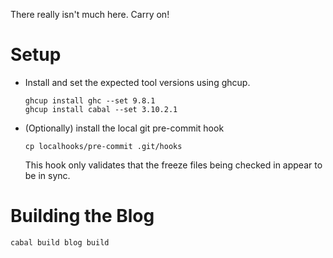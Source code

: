 There really isn't much here. Carry on!

# Setup

* Install and set the expected tool versions using ghcup.
  ```
  ghcup install ghc --set 9.8.1
  ghcup install cabal --set 3.10.2.1
  ```

* (Optionally) install the local git pre-commit hook
  ```
  cp localhooks/pre-commit .git/hooks
  ```
  This hook only validates that the freeze files being checked in
  appear to be in sync.

# Building the Blog

```
cabal build blog build
```
